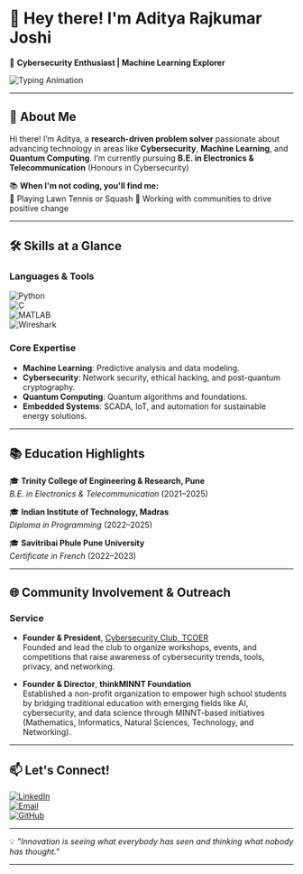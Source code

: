 # 👋 **Hey there! I'm Aditya Rajkumar Joshi**  
🚀 **Cybersecurity Enthusiast | Machine Learning Explorer**  

![Typing Animation](https://readme-typing-svg.demolab.com?font=Fira+Code&size=24&duration=4000&pause=500&color=36BCF7&width=600&lines=Cybersecurity+%7C+Quantum+Computing+Explorer+%7C+AI+Enthusiast;Researcher+Passionate+About+Innovating;Welcome+to+my+GitHub+Space!+)  

---

## 🌟 **About Me**  

Hi there! I’m Aditya, a **research-driven problem solver** passionate about advancing technology in areas like **Cybersecurity**, **Machine Learning**, and **Quantum Computing**. I’m currently pursuing **B.E. in Electronics & Telecommunication** (Honours in Cybersecurity)  

📚 **When I'm not coding, you'll find me:**  
🎾 Playing Lawn Tennis or Squash
🌱 Working with communities to drive positive change  

---

## 🛠️ **Skills at a Glance**  

### Languages & Tools  
![Python](https://img.shields.io/badge/Python-3776AB?style=for-the-badge&logo=python&logoColor=white)  
![C](https://img.shields.io/badge/C-00599C?style=for-the-badge&logo=c&logoColor=white)  
![MATLAB](https://img.shields.io/badge/MATLAB-0076A8?style=for-the-badge&logo=mathworks&logoColor=white)  
![Wireshark](https://img.shields.io/badge/Wireshark-1679A7?style=for-the-badge&logo=wireshark&logoColor=white)  

### Core Expertise  
- **Machine Learning**: Predictive analysis and data modeling.  
- **Cybersecurity**: Network security, ethical hacking, and post-quantum cryptography.  
- **Quantum Computing**: Quantum algorithms and foundations.  
- **Embedded Systems**: SCADA, IoT, and automation for sustainable energy solutions.  

---

## 📚 **Education Highlights**  

🎓 **Trinity College of Engineering & Research, Pune**  
_B.E. in Electronics & Telecommunication_ (2021–2025)

🎓 **Indian Institute of Technology, Madras**  
_Diploma in Programming_ (2022–2025)  

🎓 **Savitribai Phule Pune University**  
_Certificate in French_ (2022–2023) 

---

## 🌐 **Community Involvement & Outreach**

### Service  
- **Founder & President**, [Cybersecurity Club, TCOER](https://www.kjei.edu.in/tcoer/Cyber_Club/home.html)  
  Founded and lead the club to organize workshops, events, and competitions that raise awareness of cybersecurity trends, tools, privacy, and networking.

- **Founder & Director**, **thinkMINNT Foundation**  
  Established a non-profit organization to empower high school students by bridging traditional education with emerging fields like AI, cybersecurity, and data science through MINNT-based initiatives (Mathematics, Informatics, Natural Sciences, Technology, and Networking).

---


## 📫 **Let's Connect!**  

[![LinkedIn](https://img.shields.io/badge/LinkedIn-Aditya_Joshi-blue?style=for-the-badge&logo=linkedin&logoColor=white)](https://linkedin.com/in/adityajoshi)  
[![Email](https://img.shields.io/badge/Email-adityajoshi020503@gmail.com-red?style=for-the-badge&logo=gmail&logoColor=white)](mailto:adityajoshi020503@gmail.com)  
[![GitHub](https://img.shields.io/badge/GitHub-adityarajkumarjoshi-black?style=for-the-badge&logo=github&logoColor=white)](https://github.com/adityarajkumarjoshi)  

---

💡 *"Innovation is seeing what everybody has seen and thinking what nobody has thought."*  

--- 
